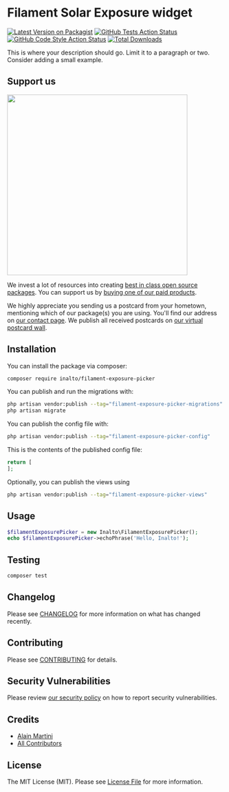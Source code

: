 # Filament Solar Exposure widget

[![Latest Version on Packagist](https://img.shields.io/packagist/v/inalto/filament-exposure-picker.svg?style=flat-square)](https://packagist.org/packages/inalto/filament-exposure-picker)
[![GitHub Tests Action Status](https://img.shields.io/github/actions/workflow/status/inalto/filament-exposure-picker/run-tests.yml?branch=main&label=tests&style=flat-square)](https://github.com/inalto/filament-exposure-picker/actions?query=workflow%3Arun-tests+branch%3Amain)
[![GitHub Code Style Action Status](https://img.shields.io/github/actions/workflow/status/inalto/filament-exposure-picker/fix-php-code-style-issues.yml?branch=main&label=code%20style&style=flat-square)](https://github.com/inalto/filament-exposure-picker/actions?query=workflow%3A"Fix+PHP+code+style+issues"+branch%3Amain)
[![Total Downloads](https://img.shields.io/packagist/dt/inalto/filament-exposure-picker.svg?style=flat-square)](https://packagist.org/packages/inalto/filament-exposure-picker)

This is where your description should go. Limit it to a paragraph or two. Consider adding a small example.

## Support us

[<img src="https://github-ads.s3.eu-central-1.amazonaws.com/filament-exposure-picker.jpg?t=1" width="419px" />](https://spatie.be/github-ad-click/filament-exposure-picker)

We invest a lot of resources into creating [best in class open source packages](https://spatie.be/open-source). You can support us by [buying one of our paid products](https://spatie.be/open-source/support-us).

We highly appreciate you sending us a postcard from your hometown, mentioning which of our package(s) you are using. You'll find our address on [our contact page](https://spatie.be/about-us). We publish all received postcards on [our virtual postcard wall](https://spatie.be/open-source/postcards).

## Installation

You can install the package via composer:

```bash
composer require inalto/filament-exposure-picker
```

You can publish and run the migrations with:

```bash
php artisan vendor:publish --tag="filament-exposure-picker-migrations"
php artisan migrate
```

You can publish the config file with:

```bash
php artisan vendor:publish --tag="filament-exposure-picker-config"
```

This is the contents of the published config file:

```php
return [
];
```

Optionally, you can publish the views using

```bash
php artisan vendor:publish --tag="filament-exposure-picker-views"
```

## Usage

```php
$filamentExposurePicker = new Inalto\FilamentExposurePicker();
echo $filamentExposurePicker->echoPhrase('Hello, Inalto!');
```

## Testing

```bash
composer test
```

## Changelog

Please see [CHANGELOG](CHANGELOG.md) for more information on what has changed recently.

## Contributing

Please see [CONTRIBUTING](CONTRIBUTING.md) for details.

## Security Vulnerabilities

Please review [our security policy](../../security/policy) on how to report security vulnerabilities.

## Credits

- [Alain Martini](https://github.com/inalto)
- [All Contributors](../../contributors)

## License

The MIT License (MIT). Please see [License File](LICENSE.md) for more information.
